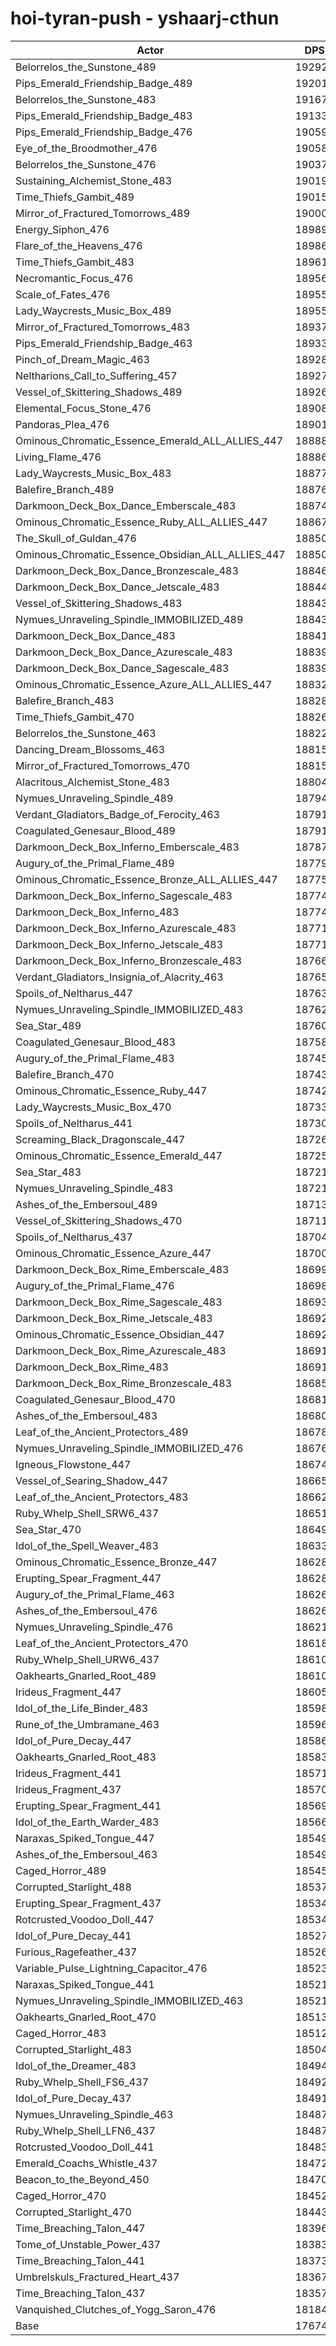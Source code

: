 # hoi-tyran-push - yshaarj-cthun
| Actor | DPS | Increase |
|---|:---:|:---:|
|Belorrelos_the_Sunstone_489|192926|9.16%|
|Pips_Emerald_Friendship_Badge_489|192011|8.64%|
|Belorrelos_the_Sunstone_483|191674|8.45%|
|Pips_Emerald_Friendship_Badge_483|191339|8.26%|
|Pips_Emerald_Friendship_Badge_476|190597|7.84%|
|Eye_of_the_Broodmother_476|190585|7.83%|
|Belorrelos_the_Sunstone_476|190372|7.71%|
|Sustaining_Alchemist_Stone_483|190197|7.61%|
|Time_Thiefs_Gambit_489|190159|7.59%|
|Mirror_of_Fractured_Tomorrows_489|190004|7.50%|
|Energy_Siphon_476|189895|7.44%|
|Flare_of_the_Heavens_476|189864|7.42%|
|Time_Thiefs_Gambit_483|189615|7.28%|
|Necromantic_Focus_476|189567|7.26%|
|Scale_of_Fates_476|189557|7.25%|
|Lady_Waycrests_Music_Box_489|189551|7.25%|
|Mirror_of_Fractured_Tomorrows_483|189376|7.15%|
|Pips_Emerald_Friendship_Badge_463|189331|7.12%|
|Pinch_of_Dream_Magic_463|189280|7.09%|
|Neltharions_Call_to_Suffering_457|189272|7.09%|
|Vessel_of_Skittering_Shadows_489|189266|7.08%|
|Elemental_Focus_Stone_476|189085|6.98%|
|Pandoras_Plea_476|189010|6.94%|
|Ominous_Chromatic_Essence_Emerald_ALL_ALLIES_447|188881|6.87%|
|Living_Flame_476|188862|6.86%|
|Lady_Waycrests_Music_Box_483|188774|6.81%|
|Balefire_Branch_489|188763|6.80%|
|Darkmoon_Deck_Box_Dance_Emberscale_483|188747|6.79%|
|Ominous_Chromatic_Essence_Ruby_ALL_ALLIES_447|188679|6.75%|
|The_Skull_of_Guldan_476|188505|6.65%|
|Ominous_Chromatic_Essence_Obsidian_ALL_ALLIES_447|188503|6.65%|
|Darkmoon_Deck_Box_Dance_Bronzescale_483|188462|6.63%|
|Darkmoon_Deck_Box_Dance_Jetscale_483|188443|6.62%|
|Vessel_of_Skittering_Shadows_483|188436|6.62%|
|Nymues_Unraveling_Spindle_IMMOBILIZED_489|188431|6.61%|
|Darkmoon_Deck_Box_Dance_483|188418|6.61%|
|Darkmoon_Deck_Box_Dance_Azurescale_483|188391|6.59%|
|Darkmoon_Deck_Box_Dance_Sagescale_483|188391|6.59%|
|Ominous_Chromatic_Essence_Azure_ALL_ALLIES_447|188323|6.55%|
|Balefire_Branch_483|188289|6.53%|
|Time_Thiefs_Gambit_470|188265|6.52%|
|Belorrelos_the_Sunstone_463|188222|6.49%|
|Dancing_Dream_Blossoms_463|188159|6.46%|
|Mirror_of_Fractured_Tomorrows_470|188155|6.46%|
|Alacritous_Alchemist_Stone_483|188041|6.39%|
|Nymues_Unraveling_Spindle_489|187944|6.34%|
|Verdant_Gladiators_Badge_of_Ferocity_463|187917|6.32%|
|Coagulated_Genesaur_Blood_489|187910|6.32%|
|Darkmoon_Deck_Box_Inferno_Emberscale_483|187871|6.30%|
|Augury_of_the_Primal_Flame_489|187792|6.25%|
|Ominous_Chromatic_Essence_Bronze_ALL_ALLIES_447|187754|6.23%|
|Darkmoon_Deck_Box_Inferno_Sagescale_483|187748|6.23%|
|Darkmoon_Deck_Box_Inferno_483|187744|6.22%|
|Darkmoon_Deck_Box_Inferno_Azurescale_483|187717|6.21%|
|Darkmoon_Deck_Box_Inferno_Jetscale_483|187713|6.21%|
|Darkmoon_Deck_Box_Inferno_Bronzescale_483|187664|6.18%|
|Verdant_Gladiators_Insignia_of_Alacrity_463|187655|6.17%|
|Spoils_of_Neltharus_447|187636|6.16%|
|Nymues_Unraveling_Spindle_IMMOBILIZED_483|187621|6.15%|
|Sea_Star_489|187602|6.14%|
|Coagulated_Genesaur_Blood_483|187580|6.13%|
|Augury_of_the_Primal_Flame_483|187458|6.06%|
|Balefire_Branch_470|187434|6.05%|
|Ominous_Chromatic_Essence_Ruby_447|187429|6.05%|
|Lady_Waycrests_Music_Box_470|187330|5.99%|
|Spoils_of_Neltharus_441|187300|5.97%|
|Screaming_Black_Dragonscale_447|187269|5.95%|
|Ominous_Chromatic_Essence_Emerald_447|187255|5.95%|
|Sea_Star_483|187217|5.93%|
|Nymues_Unraveling_Spindle_483|187211|5.92%|
|Ashes_of_the_Embersoul_489|187134|5.88%|
|Vessel_of_Skittering_Shadows_470|187115|5.87%|
|Spoils_of_Neltharus_437|187040|5.83%|
|Ominous_Chromatic_Essence_Azure_447|187003|5.80%|
|Darkmoon_Deck_Box_Rime_Emberscale_483|186990|5.80%|
|Augury_of_the_Primal_Flame_476|186982|5.79%|
|Darkmoon_Deck_Box_Rime_Sagescale_483|186930|5.76%|
|Darkmoon_Deck_Box_Rime_Jetscale_483|186926|5.76%|
|Ominous_Chromatic_Essence_Obsidian_447|186925|5.76%|
|Darkmoon_Deck_Box_Rime_Azurescale_483|186916|5.76%|
|Darkmoon_Deck_Box_Rime_483|186913|5.75%|
|Darkmoon_Deck_Box_Rime_Bronzescale_483|186852|5.72%|
|Coagulated_Genesaur_Blood_470|186810|5.70%|
|Ashes_of_the_Embersoul_483|186808|5.69%|
|Leaf_of_the_Ancient_Protectors_489|186782|5.68%|
|Nymues_Unraveling_Spindle_IMMOBILIZED_476|186761|5.67%|
|Igneous_Flowstone_447|186747|5.66%|
|Vessel_of_Searing_Shadow_447|186658|5.61%|
|Leaf_of_the_Ancient_Protectors_483|186626|5.59%|
|Ruby_Whelp_Shell_SRW6_437|186510|5.53%|
|Sea_Star_470|186498|5.52%|
|Idol_of_the_Spell_Weaver_483|186337|5.43%|
|Ominous_Chromatic_Essence_Bronze_447|186286|5.40%|
|Erupting_Spear_Fragment_447|186281|5.40%|
|Augury_of_the_Primal_Flame_463|186267|5.39%|
|Ashes_of_the_Embersoul_476|186262|5.39%|
|Nymues_Unraveling_Spindle_476|186214|5.36%|
|Leaf_of_the_Ancient_Protectors_470|186184|5.34%|
|Ruby_Whelp_Shell_URW6_437|186109|5.30%|
|Oakhearts_Gnarled_Root_489|186104|5.30%|
|Irideus_Fragment_447|186059|5.27%|
|Idol_of_the_Life_Binder_483|185989|5.23%|
|Rune_of_the_Umbramane_463|185964|5.22%|
|Idol_of_Pure_Decay_447|185863|5.16%|
|Oakhearts_Gnarled_Root_483|185832|5.14%|
|Irideus_Fragment_441|185719|5.08%|
|Irideus_Fragment_437|185705|5.07%|
|Erupting_Spear_Fragment_441|185694|5.06%|
|Idol_of_the_Earth_Warder_483|185666|5.05%|
|Naraxas_Spiked_Tongue_447|185496|4.95%|
|Ashes_of_the_Embersoul_463|185496|4.95%|
|Caged_Horror_489|185458|4.93%|
|Corrupted_Starlight_488|185370|4.88%|
|Erupting_Spear_Fragment_437|185343|4.87%|
|Rotcrusted_Voodoo_Doll_447|185340|4.86%|
|Idol_of_Pure_Decay_441|185272|4.83%|
|Furious_Ragefeather_437|185265|4.82%|
|Variable_Pulse_Lightning_Capacitor_476|185239|4.81%|
|Naraxas_Spiked_Tongue_441|185216|4.79%|
|Nymues_Unraveling_Spindle_IMMOBILIZED_463|185215|4.79%|
|Oakhearts_Gnarled_Root_470|185134|4.75%|
|Caged_Horror_483|185127|4.74%|
|Corrupted_Starlight_483|185041|4.69%|
|Idol_of_the_Dreamer_483|184945|4.64%|
|Ruby_Whelp_Shell_FS6_437|184922|4.63%|
|Idol_of_Pure_Decay_437|184913|4.62%|
|Nymues_Unraveling_Spindle_463|184878|4.60%|
|Ruby_Whelp_Shell_LFN6_437|184871|4.60%|
|Rotcrusted_Voodoo_Doll_441|184836|4.58%|
|Emerald_Coachs_Whistle_437|184729|4.52%|
|Beacon_to_the_Beyond_450|184707|4.51%|
|Caged_Horror_470|184529|4.40%|
|Corrupted_Starlight_470|184435|4.35%|
|Time_Breaching_Talon_447|183965|4.09%|
|Tome_of_Unstable_Power_437|183834|4.01%|
|Time_Breaching_Talon_441|183733|3.95%|
|Umbrelskuls_Fractured_Heart_437|183677|3.92%|
|Time_Breaching_Talon_437|183575|3.86%|
|Vanquished_Clutches_of_Yogg_Saron_476|181843|2.88%|
|Base|176744|0.00%|
